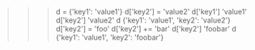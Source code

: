 >>> d = {'key1': 'value1'}
>>> d['key2'] = 'value2'
>>> d['key1']
'value1'
>>> d['key2']
'value2'
>>> d
{'key1': 'value1', 'key2': 'value2'}
>>> d['key2'] = 'foo'
>>> d['key2'] += 'bar'
>>> d['key2']
'foobar'
>>> d
{'key1': 'value1', 'key2': 'foobar'}